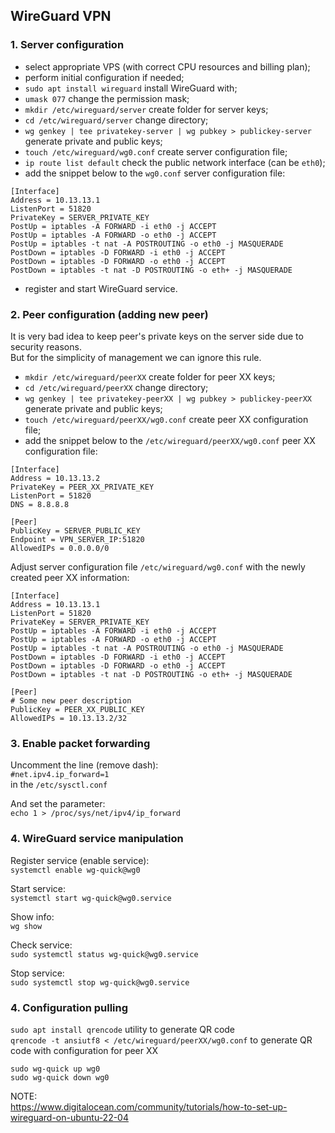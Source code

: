 ## WireGuard VPN  

### 1. Server configuration  
- select appropriate VPS (with correct CPU resources and billing plan);  
- perform initial configuration if needed;  
- `sudo apt install wireguard` install WireGuard with;  
- `umask 077` change the permission mask;  
- `mkdir /etc/wireguard/server` create folder for server keys;  
- `cd /etc/wireguard/server` change directory;  
- `wg genkey | tee privatekey-server | wg pubkey > publickey-server` generate private and public keys;  
- `touch /etc/wireguard/wg0.conf` create server configuration file;  
- `ip route list default` check the public network interface (can be `eth0`);  
- add the snippet below to the `wg0.conf` server configuration file:  
```
[Interface]
Address = 10.13.13.1  
ListenPort = 51820  
PrivateKey = SERVER_PRIVATE_KEY  
PostUp = iptables -A FORWARD -i eth0 -j ACCEPT  
PostUp = iptables -A FORWARD -o eth0 -j ACCEPT  
PostUp = iptables -t nat -A POSTROUTING -o eth0 -j MASQUERADE  
PostDown = iptables -D FORWARD -i eth0 -j ACCEPT  
PostDown = iptables -D FORWARD -o eth0 -j ACCEPT  
PostDown = iptables -t nat -D POSTROUTING -o eth+ -j MASQUERADE  
```
- register and start WireGuard service.  

### 2. Peer configuration (adding new peer)  
It is very bad idea to keep peer's private keys on the server side due to security reasons.  
But for the simplicity of management we can ignore this rule.  

- `mkdir /etc/wireguard/peerXX` create folder for peer XX keys;  
- `cd /etc/wireguard/peerXX` change directory;  
- `wg genkey | tee privatekey-peerXX | wg pubkey > publickey-peerXX` generate private and public keys;  
- `touch /etc/wireguard/peerXX/wg0.conf` create peer XX configuration file;  
- add the snippet below to the `/etc/wireguard/peerXX/wg0.conf` peer XX configuration file:  
```
[Interface]  
Address = 10.13.13.2  
PrivateKey = PEER_XX_PRIVATE_KEY  
ListenPort = 51820  
DNS = 8.8.8.8  

[Peer]
PublicKey = SERVER_PUBLIC_KEY  
Endpoint = VPN_SERVER_IP:51820  
AllowedIPs = 0.0.0.0/0  
```
Adjust server configuration file `/etc/wireguard/wg0.conf` with the newly created peer XX information:  
```
[Interface]  
Address = 10.13.13.1  
ListenPort = 51820  
PrivateKey = SERVER_PRIVATE_KEY  
PostUp = iptables -A FORWARD -i eth0 -j ACCEPT  
PostUp = iptables -A FORWARD -o eth0 -j ACCEPT  
PostUp = iptables -t nat -A POSTROUTING -o eth0 -j MASQUERADE  
PostDown = iptables -D FORWARD -i eth0 -j ACCEPT  
PostDown = iptables -D FORWARD -o eth0 -j ACCEPT  
PostDown = iptables -t nat -D POSTROUTING -o eth+ -j MASQUERADE  

[Peer]  
# Some new peer description  
PublicKey = PEER_XX_PUBLIC_KEY  
AllowedIPs = 10.13.13.2/32  
```

### 3. Enable packet forwarding  
Uncomment the line (remove dash):  
`#net.ipv4.ip_forward=1`  
in the `/etc/sysctl.conf`  

And set the parameter:  
`echo 1 > /proc/sys/net/ipv4/ip_forward`  

### 4. WireGuard service manipulation  
Register service (enable service):  
`systemctl enable wg-quick@wg0`  

Start service:  
`systemctl start wg-quick@wg0.service`  

Show info:  
`wg show`  

Check service:  
`sudo systemctl status wg-quick@wg0.service`  

Stop service:  
`sudo systemctl stop wg-quick@wg0.service`  

### 4. Configuration pulling  
`sudo apt install qrencode`  utility to generate QR code  
`qrencode -t ansiutf8 < /etc/wireguard/peerXX/wg0.conf` to generate QR code with configuration for peer XX  

`sudo wg-quick up wg0`  
`sudo wg-quick down wg0`  

NOTE:  
https://www.digitalocean.com/community/tutorials/how-to-set-up-wireguard-on-ubuntu-22-04  
